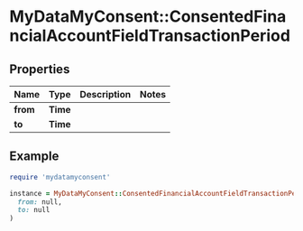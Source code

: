 # MyDataMyConsent::ConsentedFinancialAccountFieldTransactionPeriod

## Properties

| Name | Type | Description | Notes |
| ---- | ---- | ----------- | ----- |
| **from** | **Time** |  |  |
| **to** | **Time** |  |  |

## Example

```ruby
require 'mydatamyconsent'

instance = MyDataMyConsent::ConsentedFinancialAccountFieldTransactionPeriod.new(
  from: null,
  to: null
)
```

